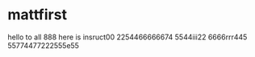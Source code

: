 # mattfirst
hello to all 888
here is insruct00
2254466666674
5544iii22
6666rrr445
55774477222555е55
